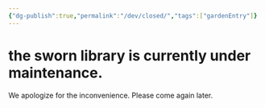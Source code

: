 ```yaml
---
{"dg-publish":true,"permalink":"/dev/closed/","tags":["gardenEntry"]}
---
```


# the sworn library is currently under maintenance.

We apologize for the inconvenience. Please come again later.

<script src="https://starryxoxo.github.io/treeajmgar/src/helpers/setTheme.js"></script>